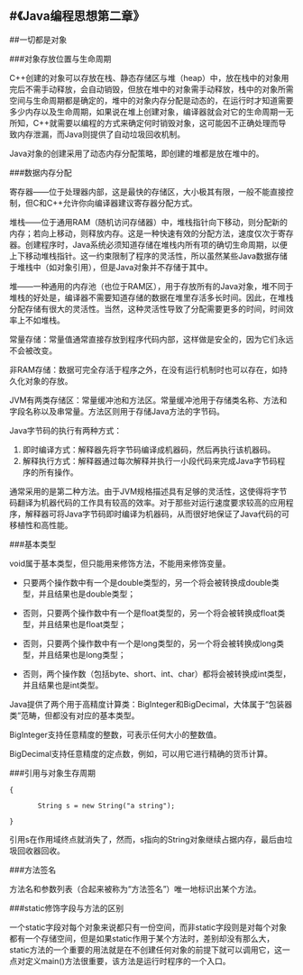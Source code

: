 #《Java编程思想第二章》
---

##一切都是对象

###对象存放位置与生命周期

C++创建的对象可以存放在栈、静态存储区与堆（heap）中，放在栈中的对象用完后不需手动释放，会自动销毁，但放在堆中的对象需手动释放，栈中的对象所需空间与生命周期都是确定的，堆中的对象内存分配是动态的，在运行时才知道需要多少内存以及生命周期，如果说在堆上创建对象，编译器就会对它的生命周期一无所知，C++就需要以编程的方式来确定何时销毁对象，这可能因不正确处理而导致内存泄漏，而Java则提供了自动垃圾回收机制。

Java对象的创建采用了动态内存分配策略，即创建的堆都是放在堆中的。

###数据内存分配

寄存器——位于处理器内部，这是最快的存储区，大小极其有限，一般不能直接控制，但C和C++允许你向编译器建议寄存器分配方式。

堆栈——位于通用RAM（随机访问存储器）中，堆栈指针向下移动，则分配新的内存；若向上移动，则释放内存。这是一种快速有效的分配方法，速度仅次于寄存器。创建程序时，Java系统必须知道存储在堆栈内所有项的确切生命周期，以便上下移动堆栈指针。这一约束限制了程序的灵活性，所以虽然某些Java数据存储于堆栈中（如对象引用），但是Java对象并不存储于其中。

堆——一种通用的内存池（也位于RAM区），用于存放所有的Java对象，堆不同于堆栈的好处是，编译器不需要知道存储的数据在堆里存活多长时间。因此，在堆栈分配存储有很大的灵活性。当然，这种灵活性导致了分配需要更多的时间，时间效率上不如堆栈。

常量存储：常量值通常直接存放到程序代码内部，这样做是安全的，因为它们永远不会被改变。

非RAM存储：数据可完全存活于程序之外，在没有运行机制时也可以存在，如持久化对象的存放。

JVM有两类存储区：常量缓冲池和方法区。常量缓冲池用于存储类名称、方法和字段名称以及串常量。方法区则用于存储Java方法的字节码。

Java字节码的执行有两种方式：

1. 即时编译方式：解释器先将字节码编译成机器码，然后再执行该机器码。
2. 解释执行方式：解释器通过每次解释并执行一小段代码来完成Java字节码程 序的所有操作。

通常采用的是第二种方法。由于JVM规格描述具有足够的灵活性，这使得将字节码翻译为机器代码的工作具有较高的效率。对于那些对运行速度要求较高的应用程序，解释器可将Java字节码即时编译为机器码，从而很好地保证了Java代码的可移植性和高性能。

###基本类型

void属于基本类型，但只能用来修饰方法，不能用来修饰变量。

* 只要两个操作数中有一个是double类型的，另一个将会被转换成double类型，并且结果也是double类型；

* 否则，只要两个操作数中有一个是float类型的，另一个将会被转换成float类型，并且结果也是float类型；

* 否则，只要两个操作数中有一个是long类型的，另一个将会被转换成long类型，并且结果也是long类型；

* 否则，两个操作数（包括byte、short、int、char）都将会被转换成int类型，并且结果也是int类型。

Java提供了两个用于高精度计算类：BigInteger和BigDecimal，大体属于“包装器类”范畴，但都没有对应的基本类型。

BigInteger支持任意精度的整数，可表示任何大小的整数值。

BigDecimal支持任意精度的定点数，例如，可以用它进行精确的货币计算。

###引用与对象生存周期

```
{

       String s = new String("a string");

}
```

引用s在作用域终点就消失了，然而，s指向的String对象继续占据内存，最后由垃圾回收器回收。

###方法签名

方法名和参数列表（合起来被称为“方法签名”）唯一地标识出某个方法。

###static修饰字段与方法的区别

一个static字段对每个对象来说都只有一份空间，而非static字段则是对每个对象都有一个存储空间，但是如果static作用于某个方法时，差别却没有那么大，static方法的一个重要的用法就是在不创建任何对象的前提下就可以调用它，这一点对定义main()方法很重要，该方法是运行时程序的一个入口。

